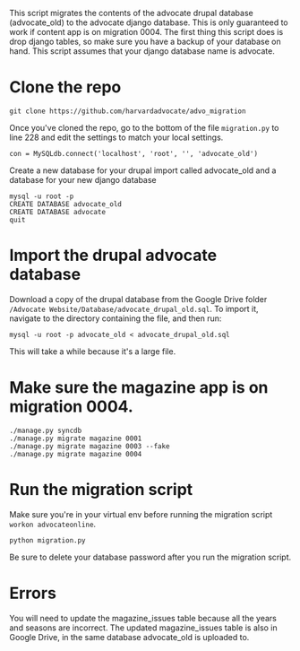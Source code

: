 This script migrates the contents of the advocate drupal database (advocate_old) to the
advocate django database. This is only guaranteed to work if content app is on migration 0004. The first thing this script does is drop django tables, so make sure you have a backup of your database on hand. This script assumes that your django database name is advocate.

# Clone the repo
```
git clone https://github.com/harvardadvocate/advo_migration
```
Once you've cloned the repo, go to the bottom of the file ```migration.py``` to line 228 and edit the settings to match your local settings. 
```
con = MySQLdb.connect('localhost', 'root', '', 'advocate_old')
```
Create a new database for your drupal import called advocate_old and a database for your new django database
```
mysql -u root -p
CREATE DATABASE advocate_old
CREATE DATABASE advocate
quit
```
# Import the drupal advocate database

Download a copy of the drupal database from the Google Drive folder ```/Advocate Website/Database/advocate_drupal_old.sql```. To import it, navigate to the directory containing the file, and then run:

```
mysql -u root -p advocate_old < advocate_drupal_old.sql
```
This will take a while because it's a large file. 

# Make sure the magazine app is on migration 0004. 
```
./manage.py syncdb
./manage.py migrate magazine 0001
./manage.py migrate magazine 0003 --fake
./manage.py migrate magazine 0004
```

# Run the migration script
Make sure you're in your virtual env before running the migration script ```workon advocateonline```. 
```
python migration.py
```
Be sure to delete your database password after you run the migration script. 

# Errors

You will need to update the magazine_issues table because all the years and seasons are incorrect. The updated magazine_issues table is also in Google Drive, in the same database advocate_old is uploaded to.

 